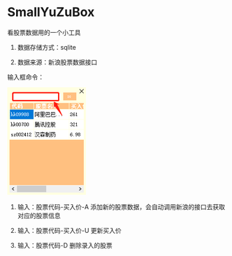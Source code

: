 # SmallYuZuBox
看股票数据用的一个小工具

1. 数据存储方式：sqlite

2. 数据来源：新浪股票数据接口


输入框命令：

<img src='https://raw.githubusercontent.com/Ginorva/SmallYuZuBox/master/images/pu.jpg'/>

1. 输入：股票代码-买入价-A 添加新的股票数据，会自动调用新浪的接口去获取对应的股票信息

2. 输入：股票代码-买入价-U 更新买入价

3. 输入：股票代码-D 删除录入的股票
